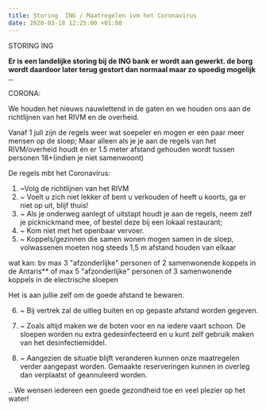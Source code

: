 ```yaml
---
title: Storing  ING / Maatregelen ivm het Coronavirus
date: 2020-03-18 12:25:00 +01:00
---
```


STORING ING

**Er is een landelijke storing bij de ING bank er wordt aan gewerkt.
de borg wordt daardoor later terug gestort dan normaal
 maar zo spoedig mogelijk ..**


CORONA:

We houden het nieuws nauwlettend in de gaten en we houden ons aan de richtlijnen van het RIVM en de overheid. 

Vanaf 1 juli zijn de regels weer wat soepeler en mogen er een paar meer mensen op de sloep; 
Maar alleen als je je aan de regels van het RIVM/overheid houdt én er 1.5 meter afstand gehouden wordt tussen personen 18+(indien je niet samenwoont) 

De regels mbt het Coronavirus:

1. ~Volg de richtlijnen van het RIVM
2. ~ Voelt u zich niet lekker of bent u verkouden of heeft u koorts, ga er niet op uit, blijf thuis!
3. ~ Als je onderweg aanlegt of uitstapt houdt je aan de regels, neem zelf je picknickmand mee, of bestel deze bij een lokaal restaurant; 
4. ~ Kom niet met het openbaar vervoer.
5. ~ Koppels/gezinnen die samen wonen mogen samen in de sloep, volwassenen moeten nog steeds 1,5 m afstand houden van elkaar

wat kan:
 bv 
max 3 "afzonderlijke"  personen of 2 samenwonende koppels in de Antaris** 
of 
max 5 "afzonderlijke" personen of 3 samenwonende koppels in de electrische sloepen 

Het is aan jullie zelf om de goede afstand te bewaren.

6. ~ Bij vertrek zal de uitleg buiten en op gepaste afstand worden gegeven.  

7. ~ Zoals altijd maken we de boten voor en na iedere vaart schoon.
De sloepen worden nu extra gedesinfecteerd en u kunt zelf gebruik maken van het desinfectiemiddel.

8. ~ Aangezien de situatie blijft veranderen kunnen onze maatregelen verder aangepast worden. Gemaakte reserveringen kunnen in overleg dan verplaatst of geannuleerd worden.

.. We wensen iedereen een goede gezondheid toe en veel plezier op het water!